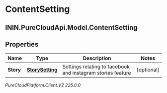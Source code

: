 # ContentSetting

## ININ.PureCloudApi.Model.ContentSetting

## Properties

|Name | Type | Description | Notes|
|------------ | ------------- | ------------- | -------------|
| **Story** | [**StorySetting**](StorySetting) | Settings relating to facebook and instagram stories feature | [optional] |



_PureCloudPlatform.Client.V2 225.0.0_
